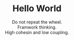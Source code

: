 <h1 align="center">Hello World</h1>
<p align="center">
  <samp>
    <div align="center">Do not repeat the wheel.</div>
    <div align="center">Framwork thinking.</div>
    <div align="center">High cohesin and low coupling.</div>
  </samp>
</p>
